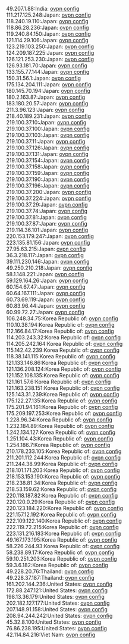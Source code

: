 49.207.1.88:India: [ovpn config](vpn/49_207_1_88.ovpn)  
111.217.125.248:Japan: [ovpn config](vpn/111_217_125_248.ovpn)  
118.240.19.110:Japan: [ovpn config](vpn/118_240_19_110.ovpn)  
118.86.28.236:Japan: [ovpn config](vpn/118_86_28_236.ovpn)  
119.240.84.150:Japan: [ovpn config](vpn/119_240_84_150.ovpn)  
121.114.29.106:Japan: [ovpn config](vpn/121_114_29_106.ovpn)  
123.219.103.250:Japan: [ovpn config](vpn/123_219_103_250.ovpn)  
124.209.187.225:Japan: [ovpn config](vpn/124_209_187_225.ovpn)  
126.121.253.230:Japan: [ovpn config](vpn/126_121_253_230.ovpn)  
126.93.181.70:Japan: [ovpn config](vpn/126_93_181_70.ovpn)  
133.155.77.144:Japan: [ovpn config](vpn/133_155_77_144.ovpn)  
150.31.56.1:Japan: [ovpn config](vpn/150_31_56_1.ovpn)  
175.134.204.111:Japan: [ovpn config](vpn/175_134_204_111.ovpn)  
180.145.70.194:Japan: [ovpn config](vpn/180_145_70_194.ovpn)  
180.2.163.87:Japan: [ovpn config](vpn/180_2_163_87.ovpn)  
183.180.20.57:Japan: [ovpn config](vpn/183_180_20_57.ovpn)  
211.3.96.123:Japan: [ovpn config](vpn/211_3_96_123.ovpn)  
218.40.189.231:Japan: [ovpn config](vpn/218_40_189_231.ovpn)  
219.100.37.10:Japan: [ovpn config](vpn/219_100_37_10.ovpn)  
219.100.37.100:Japan: [ovpn config](vpn/219_100_37_100.ovpn)  
219.100.37.103:Japan: [ovpn config](vpn/219_100_37_103.ovpn)  
219.100.37.11:Japan: [ovpn config](vpn/219_100_37_11.ovpn)  
219.100.37.126:Japan: [ovpn config](vpn/219_100_37_126.ovpn)  
219.100.37.131:Japan: [ovpn config](vpn/219_100_37_131.ovpn)  
219.100.37.154:Japan: [ovpn config](vpn/219_100_37_154.ovpn)  
219.100.37.158:Japan: [ovpn config](vpn/219_100_37_158.ovpn)  
219.100.37.159:Japan: [ovpn config](vpn/219_100_37_159.ovpn)  
219.100.37.190:Japan: [ovpn config](vpn/219_100_37_190.ovpn)  
219.100.37.196:Japan: [ovpn config](vpn/219_100_37_196.ovpn)  
219.100.37.200:Japan: [ovpn config](vpn/219_100_37_200.ovpn)  
219.100.37.224:Japan: [ovpn config](vpn/219_100_37_224.ovpn)  
219.100.37.29:Japan: [ovpn config](vpn/219_100_37_29.ovpn)  
219.100.37.74:Japan: [ovpn config](vpn/219_100_37_74.ovpn)  
219.100.37.81:Japan: [ovpn config](vpn/219_100_37_81.ovpn)  
219.100.37.87:Japan: [ovpn config](vpn/219_100_37_87.ovpn)  
219.114.36.101:Japan: [ovpn config](vpn/219_114_36_101.ovpn)  
220.153.179.247:Japan: [ovpn config](vpn/220_153_179_247.ovpn)  
223.135.81.156:Japan: [ovpn config](vpn/223_135_81_156.ovpn)  
27.95.63.215:Japan: [ovpn config](vpn/27_95_63_215.ovpn)  
36.3.218.117:Japan: [ovpn config](vpn/36_3_218_117.ovpn)  
39.111.230.146:Japan: [ovpn config](vpn/39_111_230_146.ovpn)  
49.250.210.218:Japan: [ovpn config](vpn/49_250_210_218.ovpn)  
58.1.148.221:Japan: [ovpn config](vpn/58_1_148_221.ovpn)  
59.129.164.26:Japan: [ovpn config](vpn/59_129_164_26.ovpn)  
60.154.67.47:Japan: [ovpn config](vpn/60_154_67_47.ovpn)  
60.64.167.111:Japan: [ovpn config](vpn/60_64_167_111.ovpn)  
60.73.69.119:Japan: [ovpn config](vpn/60_73_69_119.ovpn)  
60.83.96.44:Japan: [ovpn config](vpn/60_83_96_44.ovpn)  
60.99.72.27:Japan: [ovpn config](vpn/60_99_72_27.ovpn)  
106.248.34.75:Korea Republic of: [ovpn config](vpn/106_248_34_75.ovpn)  
110.10.38.194:Korea Republic of: [ovpn config](vpn/110_10_38_194.ovpn)  
112.166.84.17:Korea Republic of: [ovpn config](vpn/112_166_84_17.ovpn)  
114.203.243.32:Korea Republic of: [ovpn config](vpn/114_203_243_32.ovpn)  
114.205.242.164:Korea Republic of: [ovpn config](vpn/114_205_242_164.ovpn)  
115.142.42.239:Korea Republic of: [ovpn config](vpn/115_142_42_239.ovpn)  
118.38.141.115:Korea Republic of: [ovpn config](vpn/118_38_141_115.ovpn)  
121.133.146.86:Korea Republic of: [ovpn config](vpn/121_133_146_86.ovpn)  
121.136.208.124:Korea Republic of: [ovpn config](vpn/121_136_208_124.ovpn)  
121.152.108.135:Korea Republic of: [ovpn config](vpn/121_152_108_135.ovpn)  
121.161.57.6:Korea Republic of: [ovpn config](vpn/121_161_57_6.ovpn)  
121.163.238.151:Korea Republic of: [ovpn config](vpn/121_163_238_151.ovpn)  
125.143.31.239:Korea Republic of: [ovpn config](vpn/125_143_31_239.ovpn)  
175.122.27.135:Korea Republic of: [ovpn config](vpn/175_122_27_135.ovpn)  
175.201.94.161:Korea Republic of: [ovpn config](vpn/175_201_94_161.ovpn)  
175.209.197.253:Korea Republic of: [ovpn config](vpn/175_209_197_253.ovpn)  
1.228.96.34:Korea Republic of: [ovpn config](vpn/1_228_96_34.ovpn)  
1.232.184.89:Korea Republic of: [ovpn config](vpn/1_232_184_89.ovpn)  
1.242.134.127:Korea Republic of: [ovpn config](vpn/1_242_134_127.ovpn)  
1.251.104.43:Korea Republic of: [ovpn config](vpn/1_251_104_43.ovpn)  
1.254.186.7:Korea Republic of: [ovpn config](vpn/1_254_186_7.ovpn)  
210.178.233.105:Korea Republic of: [ovpn config](vpn/210_178_233_105.ovpn)  
211.201.112.244:Korea Republic of: [ovpn config](vpn/211_201_112_244.ovpn)  
211.244.38.99:Korea Republic of: [ovpn config](vpn/211_244_38_99.ovpn)  
218.101.171.203:Korea Republic of: [ovpn config](vpn/218_101_171_203.ovpn)  
218.153.153.190:Korea Republic of: [ovpn config](vpn/218_153_153_190.ovpn)  
218.238.81.34:Korea Republic of: [ovpn config](vpn/218_238_81_34.ovpn)  
218.53.159.62:Korea Republic of: [ovpn config](vpn/218_53_159_62.ovpn)  
220.118.187.82:Korea Republic of: [ovpn config](vpn/220_118_187_82.ovpn)  
220.120.0.29:Korea Republic of: [ovpn config](vpn/220_120_0_29.ovpn)  
220.123.184.220:Korea Republic of: [ovpn config](vpn/220_123_184_220.ovpn)  
221.157.12.192:Korea Republic of: [ovpn config](vpn/221_157_12_192.ovpn)  
222.109.122.140:Korea Republic of: [ovpn config](vpn/222_109_122_140.ovpn)  
222.119.72.215:Korea Republic of: [ovpn config](vpn/222_119_72_215.ovpn)  
223.131.216.183:Korea Republic of: [ovpn config](vpn/223_131_216_183.ovpn)  
49.167.173.195:Korea Republic of: [ovpn config](vpn/49_167_173_195.ovpn)  
58.226.244.93:Korea Republic of: [ovpn config](vpn/58_226_244_93.ovpn)  
58.238.89.17:Korea Republic of: [ovpn config](vpn/58_238_89_17.ovpn)  
59.10.251.203:Korea Republic of: [ovpn config](vpn/59_10_251_203.ovpn)  
59.3.6.182:Korea Republic of: [ovpn config](vpn/59_3_6_182.ovpn)  
49.228.20.76:Thailand: [ovpn config](vpn/49_228_20_76.ovpn)  
49.228.37.187:Thailand: [ovpn config](vpn/49_228_37_187.ovpn)  
161.202.144.236:United States: [ovpn config](vpn/161_202_144_236.ovpn)  
172.88.247.121:United States: [ovpn config](vpn/172_88_247_121.ovpn)  
198.13.36.179:United States: [ovpn config](vpn/198_13_36_179.ovpn)  
202.182.127.177:United States: [ovpn config](vpn/202_182_127_177.ovpn)  
207.148.91.158:United States: [ovpn config](vpn/207_148_91_158.ovpn)  
208.94.244.242:United States: [ovpn config](vpn/208_94_244_242.ovpn)  
45.32.8.100:United States: [ovpn config](vpn/45_32_8_100.ovpn)  
76.86.238.195:United States: [ovpn config](vpn/76_86_238_195.ovpn)  
42.114.84.216:Viet Nam: [ovpn config](vpn/42_114_84_216.ovpn)  
